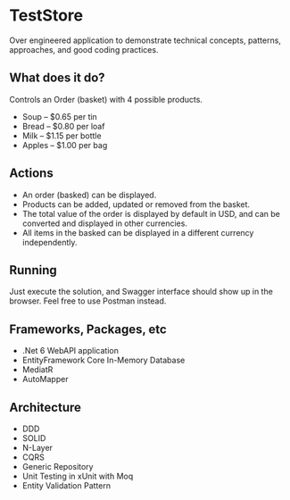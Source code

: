 # TestStore
Over engineered application to demonstrate technical concepts, patterns, approaches, and good coding practices.

## What does it do?
Controls an Order (basket) with 4 possible products. 
- Soup – $0.65 per tin 
- Bread – $0.80 per loaf 
- Milk – $1.15 per bottle 
- Apples – $1.00 per bag 

## Actions
- An order (basked) can be displayed.
- Products can be added, updated or removed from the basket.
- The total value of the order is displayed by default in USD, and can be converted and displayed in other currencies.
- All items in the basked can be displayed in a different currency independently.

## Running
Just execute the solution, and Swagger interface should show up in the browser. Feel free to use Postman instead.

## Frameworks, Packages, etc
- .Net 6 WebAPI application
- EntityFramework Core In-Memory Database
- MediatR
- AutoMapper

## Architecture
- DDD
- SOLID
- N-Layer
- CQRS
- Generic Repository
- Unit Testing in xUnit with Moq
- Entity Validation Pattern
